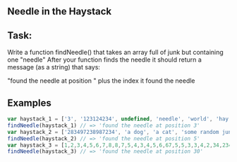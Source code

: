 ## Needle in the Haystack

## Task:
Write a function findNeedle() that takes an array full of junk but containing one "needle"
After your function finds the needle it should return a message (as a string) that says:

"found the needle at position " plus the index it found the needle

## Examples

```js
var haystack_1 = ['3', '123124234', undefined, 'needle', 'world', 'hay', 2, '3', true, false];
findNeedle(haystack_1) // => 'found the needle at position 3'
var haystack_2 = ['283497238987234', 'a dog', 'a cat', 'some random junk', 'a piece of hay', 'needle', 'something somebody lost a while ago'];
findNeedle(haystack_2) // => 'found the needle at position 5'
var haystack_3 = [1,2,3,4,5,6,7,8,8,7,5,4,3,4,5,6,67,5,5,3,3,4,2,34,234,23,4,234,324,324,'needle',1,2,3,4,5,5,6,5,4,32,3,45,54];
findNeedle(haystack_3) // => 'found the needle at position 30'
```